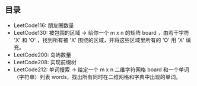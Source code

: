 ## 目录
- LeetCode116: 朋友圈数量
- LeetCode130: 被包围的区域 -> 给你一个 m x n 的矩阵 board ，由若干字符 'X' 和 'O' ，找到所有被 'X' 围绕的区域，并将这些区域里所有的 'O' 用 'X' 填充。
- LeetCode200: 岛屿数量
- LeetCode208: 实现前缀树
- LeetCode212: 单词搜索 -> 给定一个 m x n 二维字符网格 board 和一个单词（字符串）列表 words，找出所有同时在二维网格和字典中出现的单词。

